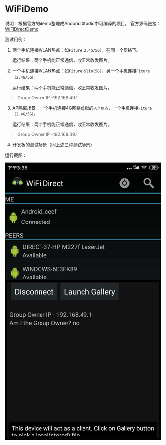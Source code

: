 # WiFiDemo

说明：根据官方的demo整理成Andorid Studio中可编译的项目。
官方源码链接：[WiFiDirectDemo](https://android.googlesource.com/platform/development/+/master/samples/WiFiDirectDemo/)

测试用例：

1. 两个手机连接WLAN热点：如`Fiture(2.4G/5G)`，在同一个网络下。

   运行结果：两个手机能正常通信，收正常收发图片。

2. 一个手机连接WLAN热点：如`Fiture-Slim(5G)`，另一个手机连接`Fiture（2.4G/5G）`。

   运行结果：两个手机能正常通信，收正常收发图片。

>Group Owner IP -192.168.49.1

3. AP隔离场景：一个手机连接4G网络虚拟的`人个热点`，一个手机连接`Fiture（2.4G/5G）`。

   运行结果：两个手机能正常通信，收正常收发图片。

  > Group Owner IP -192.168.49.1

4. 开发板的测试场景（同上述三种测试场景）



运行截图：

![wifidirect](screen/wifidirect.png)